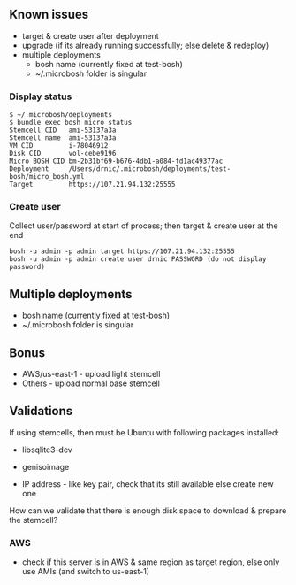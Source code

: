 ## Known issues

* target & create user after deployment
* upgrade (if its already running successfully; else delete & redeploy)
* multiple deployments
  * bosh name (currently fixed at test-bosh)
  * ~/.microbosh folder is singular

### Display status

```
$ ~/.microbosh/deployments 
$ bundle exec bosh micro status
Stemcell CID   ami-53137a3a
Stemcell name  ami-53137a3a
VM CID         i-78046912
Disk CID       vol-cebe9196
Micro BOSH CID bm-2b31bf69-b676-4db1-a084-fd1ac49377ac
Deployment     /Users/drnic/.microbosh/deployments/test-bosh/micro_bosh.yml
Target         https://107.21.94.132:25555
```
### Create user

Collect user/password at start of process; then target & create user at the end

```
bosh -u admin -p admin target https://107.21.94.132:25555
bosh -u admin -p admin create user drnic PASSWORD (do not display password)
```

## Multiple deployments

* bosh name (currently fixed at test-bosh)
* ~/.microbosh folder is singular

## Bonus

* AWS/us-east-1 - upload light stemcell
* Others - upload normal base stemcell

## Validations

If using stemcells, then must be Ubuntu with following packages installed:

* libsqlite3-dev
* genisoimage

* IP address - like key pair, check that its still available else create new one

How can we validate that there is enough disk space to download & prepare the stemcell?

### AWS

* check if this server is in AWS & same region as target region, else only use AMIs (and switch to us-east-1)

